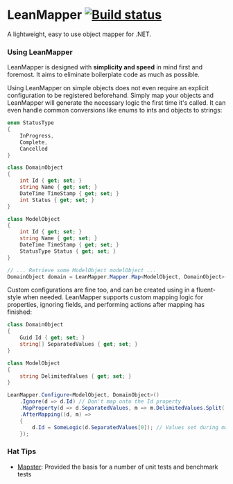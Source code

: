 LeanMapper [![Build status](https://ci.appveyor.com/api/projects/status/5xvsx37da4ht6jcu/branch/master?svg=true)](https://ci.appveyor.com/project/eldarerathis/leanmapper/branch/master)
===========

A lightweight, easy to use object mapper for .NET.

### Using LeanMapper

LeanMapper is designed with **simplicity and speed** in mind first and foremost. It aims to eliminate boilerplate code as much as possible.

Using LeanMapper on simple objects does not even require an explicit configuration to be registered beforehand. Simply map your objects and LeanMapper will generate the necessary logic the first time it's called. It can even handle common conversions like enums to ints and objects to strings:

```csharp
enum StatusType
{
    InProgress,
    Complete,
    Cancelled
}

class DomainObject
{
    int Id { get; set; }
    string Name { get; set; }
    DateTime TimeStamp { get; set; }
    int Status { get; set; }
}

class ModelObject
{
    int Id { get; set; }
    string Name { get; set; }
    DateTime TimeStamp { get; set; }
    StatusType Status { get; set; } 
}

// ... Retrieve some ModelObject modelObject ...
DomainObject domain = LeanMapper.Mapper.Map<ModelObject, DomainObject>(modelObject);
```

Custom configurations are fine too, and can be created using in a fluent-style when needed. LeanMapper supports custom mapping logic for properties, ignoring fields, and performing actions after mapping has finished:

```csharp
class DomainObject
{
    Guid Id { get; set; }
    string[] SeparatedValues { get; set; }
}

class ModelObject
{
    string DelimitedValues { get; set; }
}

LeanMapper.Configure<ModelObject, DomainObject>()
    .Ignore(d => d.Id) // Don't map onto the Id property
    .MapProperty(d => d.SeparatedValues, m => m.DelimitedValues.Split(',')) // Custom mapping onto SeparatedValues
    .AfterMapping((d, m) =>
    {
        d.Id = SomeLogic(d.SeparatedValues[0]); // Values set during mapping are available here
    });
```

### Hat Tips

* [Mapster](https://github.com/eswann/Mapster): Provided the basis for a number of unit tests and benchmark tests